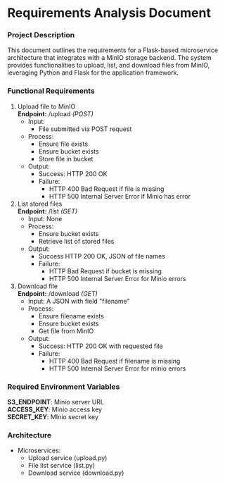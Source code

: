# Requirements Analysis Document
### Project Description
This document outlines the requirements for a Flask-based microservice architecture that integrates with a MinIO storage backend. The system provides functionalities to upload, list, and download files from MinIO, leveraging Python and Flask for the application framework.
### Functional Requirements
1. Upload file to MinIO <br/>
**Endpoint:** /upload _(POST)_
   * Input:
     * File submitted via POST request
   * Process:
     * Ensure file exists
     * Ensure bucket exists
     * Store file in bucket
   * Output:
     * Success: HTTP 200 OK
     * Failure:
       * HTTP 400 Bad Request if file is missing
       * HTTP 500 Internal Server Error if Minio has error
2. List stored files<br/>
**Endpoint:** /list _(GET)_
   * Input: None
   * Process:
     * Ensure bucket exists
     * Retrieve list of stored files
   * Output:
     * Success HTTP 200 OK, JSON of file names
     * Failure:
       * HTTP Bad Request if bucket is missing
       * HTTP 500 Internal Server Error for Minio errors
3. Download file<br/>
**Endpoint:** /download _(GET)_
   * Input: A JSON with field "filename"
   * Process:
     * Ensure filename exists
     * Ensure bucket exists
     * Get file from MinIO
   * Output:
     * Success: HTTP 200 OK with requested file
     * Failure:
       * HTTP 400 Bad Request if filename is missing
       * HTTP 500 Internal Server Error for minio errors
### Required Environment Variables
**S3_ENDPOINT**: Minio server URL<br/>
**ACCESS_KEY**: Minio access key<br/>
**SECRET_KEY**: MInio secret key<br/>
### Architecture
* Microservices:
  * Upload service (upload.py)
  * File list service (list.py)
  * Download service (download.py)

